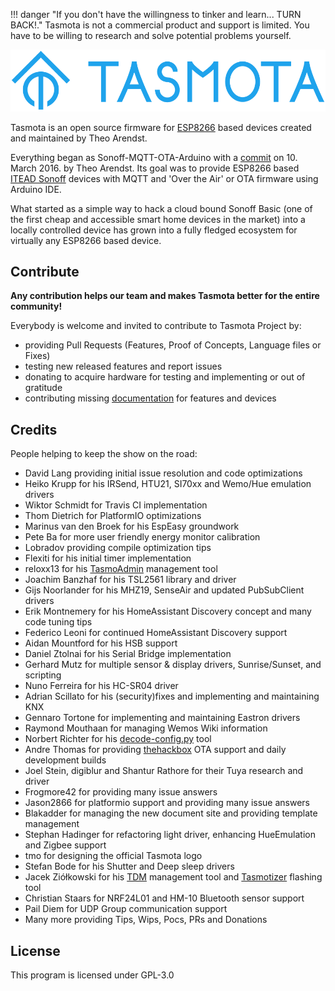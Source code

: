 !!! danger "If you don't have the willingness to tinker and learn... TURN BACK!."
    Tasmota is not a commercial product and support is limited. You have to be willing to research and solve potential problems yourself. 

![Tasmota logo](_media/logo-blue.png)

Tasmota is an open source firmware for [ESP8266](https://en.wikipedia.org/wiki/ESP8266) based devices created and maintained by Theo Arendst. 

Everything began as Sonoff-MQTT-OTA-Arduino with a [commit](https://github.com/arendst/Sonoff-MQTT-OTA-Arduino/commit/ab4190db920adc73738ef5a4e3fcdb421c018c69) on 10. March 2016. by Theo Arendst. Its goal was to provide ESP8266 based [ITEAD Sonoff](https://www.itead.cc/sonoff-wifi-wireless-switch.html) devices with MQTT and 'Over the Air' or OTA firmware using Arduino IDE. 

What started as a simple way to hack a cloud bound Sonoff Basic (one of the first cheap and accessible smart home devices in the market) into a locally controlled device has grown into a fully fledged ecosystem for virtually any ESP8266 based device.

## Contribute
**Any contribution helps our team and makes Tasmota better for the entire community!**

Everybody is welcome and invited to contribute to Tasmota Project by:

- providing Pull Requests (Features, Proof of Concepts, Language files or Fixes)
- testing new released features and report issues
- donating to acquire hardware for testing and implementing or out of gratitude
- contributing missing [documentation](Contributing.md) for features and devices

## Credits

People helping to keep the show on the road:

- David Lang providing initial issue resolution and code optimizations
- Heiko Krupp for his IRSend, HTU21, SI70xx and Wemo/Hue emulation drivers
- Wiktor Schmidt for Travis CI implementation
- Thom Dietrich for PlatformIO optimizations
- Marinus van den Broek for his EspEasy groundwork
- Pete Ba for more user friendly energy monitor calibration
- Lobradov providing compile optimization tips
- Flexiti for his initial timer implementation
- reloxx13 for his [TasmoAdmin](https://github.com/reloxx13/TasmoAdmin) management tool
- Joachim Banzhaf for his TSL2561 library and driver
- Gijs Noorlander for his MHZ19, SenseAir and updated PubSubClient drivers
- Erik Montnemery for his HomeAssistant Discovery concept and many code tuning tips
- Federico Leoni for continued HomeAssistant Discovery support
- Aidan Mountford for his HSB support
- Daniel Ztolnai for his Serial Bridge implementation
- Gerhard Mutz for multiple sensor & display drivers, Sunrise/Sunset, and scripting
- Nuno Ferreira for his HC-SR04 driver
- Adrian Scillato for his (security)fixes and implementing and maintaining KNX
- Gennaro Tortone for implementing and maintaining Eastron drivers
- Raymond Mouthaan for managing Wemos Wiki information
- Norbert Richter for his [decode-config.py](https://github.com/tasmota/decode-config) tool
- Andre Thomas for providing [thehackbox](http://thehackbox.org/tasmota/) OTA support and daily development builds
- Joel Stein, digiblur and Shantur Rathore for their Tuya research and driver
- Frogmore42 for providing many issue answers
- Jason2866 for platformio support and providing many issue answers
- Blakadder for managing the new document site and providing template management
- Stephan Hadinger for refactoring light driver, enhancing HueEmulation and Zigbee support
- tmo for designing the official Tasmota logo
- Stefan Bode for his Shutter and Deep sleep drivers
- Jacek Ziółkowski for his [TDM](https://github.com/jziolkowski/tdm) management tool and [Tasmotizer](https://github.com/tasmota/tasmotizer) flashing tool
- Christian Staars for NRF24L01 and HM-10 Bluetooth sensor support
- Pail Diem for UDP Group communication support
- Many more providing Tips, Wips, Pocs, PRs and Donations

## License

This program is licensed under GPL-3.0
